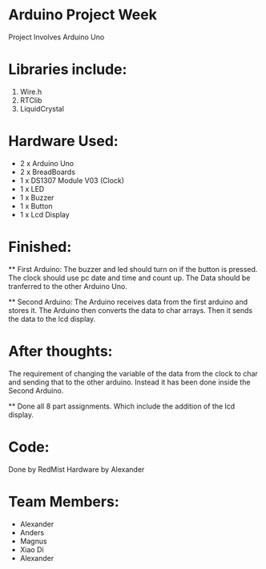 # Arduino Project Week

Project Involves Arduino Uno

# Libraries include:
  1. Wire.h
  2. RTClib
  3. LiquidCrystal
  
# Hardware Used:
  - 2 x Arduino Uno 
  - 2 x BreadBoards
  - 1 x DS1307 Module V03 (Clock)
  - 1 x LED 
  - 1 x Buzzer
  - 1 x Button
  - 1 x Lcd Display
 
# Finished: 
  ** First Arduino:
    The buzzer and led should turn on if the button is pressed.
    The clock should use pc date and time and count up.
    The Data should be tranferred to the other Arduino Uno.
    
  ** Second Arduino:
    The Arduino receives data from the first arduino and stores it.
    The Arduino then converts the data to char arrays.
    Then it sends the data to the lcd display.
    
# After thoughts: 
  The requirement of changing the variable of the data from the clock to char and sending that to the other arduino.
  Instead it has been done inside the Second Arduino.
  
** Done all 8 part assignments. 
Which include the addition of the lcd display.

# Code:
  Done by RedMist
  Hardware by Alexander

# Team Members: 
  - Alexander
  - Anders
  - Magnus
  - Xiao Di
  - Alexander
